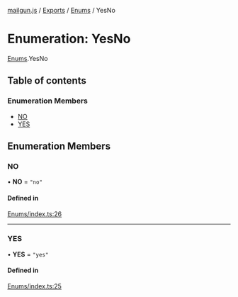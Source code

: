 [mailgun.js](../README.md) / [Exports](../modules.md) / [Enums](../modules/Enums.md) / YesNo

# Enumeration: YesNo

[Enums](../modules/Enums.md).YesNo

## Table of contents

### Enumeration Members

- [NO](Enums.YesNo.md#no)
- [YES](Enums.YesNo.md#yes)

## Enumeration Members

### NO

• **NO** = ``"no"``

#### Defined in

[Enums/index.ts:26](https://github.com/mailgun/mailgun.js/blob/9c77dbb/lib/Enums/index.ts#L26)

___

### YES

• **YES** = ``"yes"``

#### Defined in

[Enums/index.ts:25](https://github.com/mailgun/mailgun.js/blob/9c77dbb/lib/Enums/index.ts#L25)
